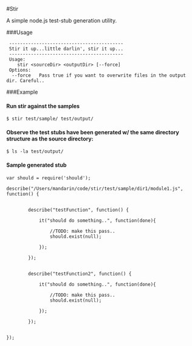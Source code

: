 #Stir

A simple node.js test-stub generation utility.

###Usage

```
 ------------------------------------------
 Stir it up...little darlin', stir it up...
 ------------------------------------------
 Usage:
    stir <sourceDir> <outputDir> [--force]
 Options:
  --force   Pass true if you want to overwrite files in the output dir. Careful..
```

###Example

#### Run stir against the samples
```
$ stir test/sample/ test/output/
```

#### Observe the test stubs have been generated w/ the same directory structure as the source directory:
```
$ ls -la test/output/
```
#### Sample generated stub
```
var should = require('should');

describe("/Users/mandarin/code/stir/test/sample/dir1/module1.js", function() {


        describe("testFunction", function() {

            it("should do something..", function(done){

                //TODO: make this pass..
                should.exist(null);

            });

        });


        describe("testFunction2", function() {

            it("should do something..", function(done){

                //TODO: make this pass..
                should.exist(null);

            });

        });


});
```


